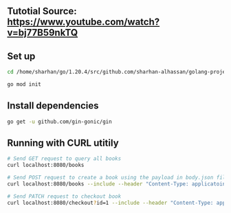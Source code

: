 ## Tutotial Source: https://www.youtube.com/watch?v=bj77B59nkTQ

## Set up
```sh
cd /home/sharhan/go/1.20.4/src/github.com/sharhan-alhassan/golang-projects/go-api-utubetechtim

go mod init
```

## Install dependencies
```sh
go get -u github.com/gin-gonic/gin

```

## Running with CURL utitily
```sh
# Send GET request to query all books
curl localhost:8080/books

# Send POST request to create a book using the payload in body.json file
curl localhost:8080/books --include --header "Content-Type: applicatoin/json" -d @body.json --request "POST"

# Send PATCH request to checkout book
curl localhost:8080/checkout?id=1 --include --header "Content-Type: applicatoin/json" --request "PATCH"

```